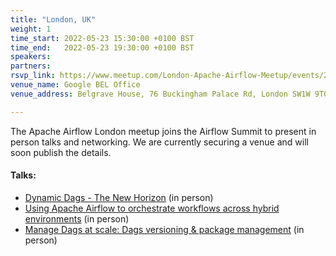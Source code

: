```yaml
---
title: "London, UK"
weight: 1
time_start: 2022-05-23 15:30:00 +0100 BST
time_end:   2022-05-23 19:30:00 +0100 BST
speakers:
partners:
rsvp_link: https://www.meetup.com/London-Apache-Airflow-Meetup/events/285168100/
venue_name: Google BEL Office
venue_address: Belgrave House, 76 Buckingham Palace Rd, London SW1W 9TQ, United Kingdom

---
```


The Apache Airflow London meetup joins the Airflow Summit to present in person talks and networking. We are currently securing a venue and will soon publish the details.

#### Talks:
 * [Dynamic Dags - The New Horizon](https://airflowsummit.org/sessions/2022/dynamic-dags-new-horizon/) (in person)
 * [Using Apache Airflow to orchestrate workflows across hybrid environments](https://airflowsummit.org/sessions/2022/orchestrate-hybrid/) (in person)
 * [Manage Dags at scale: Dags versioning & package management](https://airflowsummit.org/sessions/2022/manage-dags-at-scale/) (in person)
